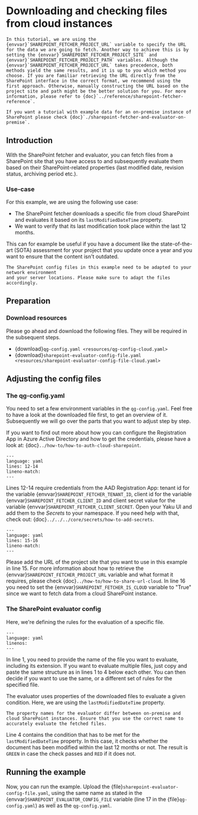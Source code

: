 <!--
SPDX-FileCopyrightText: 2024 grow platform GmbH

SPDX-License-Identifier: MIT
-->

# Downloading and checking files from cloud instances

```{note}
In this tutorial, we are using the {envvar}`SHAREPOINT_FETCHER_PROJECT_URL` variable to specify the URL for the data we are going to fetch. Another way to achieve this is by setting the {envvar}`SHAREPOINT_FETCHER_PROJECT_SITE` and {envvar}`SHAREPOINT_FETCHER_PROJECT_PATH` variables. Although the {envvar}`SHAREPOINT_FETCHER_PROJECT_URL` takes precedence, both methods yield the same results, and it is up to you which method you choose. If you are familiar retrieving the URL directly from the SharePoint interface in the correct format, we recommend using the first approach. Otherwise, manually constructing the URL based on the project site and path might be the better solution for you. For more information, please refer to {doc}`../reference/sharepoint-fetcher-reference`.
```

```{note}
If you want a tutorial with example data for an on-premise instance of SharePoint please check {doc}`./sharepoint-fetcher-and-evaluator-on-premise`.
```

## Introduction

With the SharePoint fetcher and evaluator, you can fetch files from a SharePoint site that you have access to and subsequently evaluate them based on their SharePoint-related properties (last modified date, revision status, archiving period etc.).

### Use-case

For this example, we are using the following use case:

* The SharePoint fetcher downloads a specific file from cloud SharePoint and evaluates it based on its `lastModifiedDateTime` property.
* We want to verify that its last modification took place within the last 12 months.

This can for example be useful if you have a document like the state-of-the-art (SOTA) assessment for your project that you update once a year and you want to ensure that the content isn't outdated.

```{note}
The SharePoint config files in this example need to be adapted to your network environment
and your server locations. Please make sure to adapt the files accordingly.
```

## Preparation

### Download resources

Please go ahead and download the following files. They will be required in the subsequent steps.

* {download}`qg-config.yaml <resources/qg-config-cloud.yaml>`
* {download}`sharepoint-evaluator-config-file.yaml <resources/sharepoint-evaluator-config-file-cloud.yaml>`

## Adjusting the config files

### The qg-config.yaml

You need to set a few environment variables in the `qg-config.yaml`. Feel free
to have a look at the downloaded file first, to get an overview of it.
Subsequently we will go over the parts that you want to adjust step by step.

If you want to find out more about how you can configure the Registration App in
Azure Active Directory and how to get the credentials, please have a look at:
{doc}`../how-to/how-to-auth-cloud-sharepoint`.

```{literalinclude} resources/qg-config-cloud.yaml
---
language: yaml
lines: 12-14
lineno-match:
---
```

Lines 12-14 require credentials from the AAD Registration App: tenant id for the variable {envvar}`SHAREPOINT_FETCHER_TENANT_ID`, client id for the variable {envvar}`SHAREPOINT_FETCHER_CLIENT_ID` and client secret value for the variable {envvar}`SHAREPOINT_FETCHER_CLIENT_SECRET`. Open your Yaku UI and add them to the _Secrets_ to your namespace. If you need help with that, check out: {doc}`../../../core/secrets/how-to-add-secrets`.

```{literalinclude} resources/qg-config-cloud.yaml
---
language: yaml
lines: 15-16
lineno-match:
---
```

Please add the URL of the project site that you want to use in this example in line 15. For more information about how to retrieve the {envvar}`SHAREPOINT_FETCHER_PROJECT_URL` variable and what format it requires, please check {doc}`../how-to/how-to-share-url-cloud`. In line 16 you need to set the {envvar}`SHAREPOINT_FETCHER_IS_CLOUD` variable to "True" since we want to fetch data from a cloud SharePoint instance.

### The SharePoint evaluator config

Here, we're defining the rules for the evaluation of a specific file.

```{literalinclude} resources/sharepoint-evaluator-config-file-cloud.yaml
---
language: yaml
linenos:
---
```

In line 1, you need to provide the name of the file you want to evaluate, including its extension. If you want to evaluate multiple files, just copy and paste the same structure as in lines 1 to 4 below each other. You can then decide if you want to use the same, or a different set of rules for the specified file.

The evaluator uses properties of the downloaded files to evaluate a given condition. Here, we are using the `lastModifiedDateTime` property.

```{attention}
The property names for the evaluator differ between on-premise and cloud SharePoint instances. Ensure that you use the correct name to accurately evaluate the fetched files.
```

Line 4 contains the condition that has to be met for the `lastModifiedDateTime` property. In this case, it checks whether the document has been modified within the last 12 months or not. The result is `GREEN` in case the check passes and `RED` if it does not.

## Running the example

Now, you can run the example. Upload the {file}`sharepoint-evaluator-config-file.yaml`, using the same name as stated in the {envvar}`SHAREPOINT_EVALUATOR_CONFIG_FILE` variable (line 17 in the {file}`qg-config.yaml`) as well as the `qg-config.yaml`.
